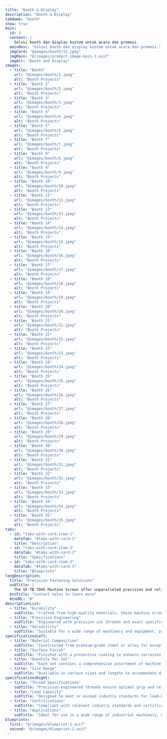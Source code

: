 ```yaml
---
title: "Booth & Display"
description: "Booth & Display"
tabName: "booth"
show: true
main:
  id: 3
  content: |
    Solusi booth dan display kustom untuk acara dan promosi.
  mainDesc: "Solusi booth dan display kustom untuk acara dan promosi."
  imgCard: "@images/booth/12.jpeg"
  imgMain: "@/images/product-image-main-1.avif"
  imgAlt: "Booth and Display"
images:
  - title: "Booth"
    url: "@images/booth/1.jpeg"
    alt: "Booth Projects"
  - title: "Booth 2"
    url: "@images/booth/2.jpeg"
    alt: "Booth Projects"
  - title: "Booth 3"
    url: "@images/booth/3.jpeg"
    alt: "Booth Projects"
  - title: "Booth 4"
    url: "@images/booth/4.jpeg"
    alt: "Booth Projects"
  - title: "Booth 5"
    url: "@images/booth/5.jpeg"
    alt: "Booth Projects"
  - title: "Booth 7"
    url: "@images/booth/7.jpeg"
    alt: "Booth Projects"
  - title: "Booth 8"
    url: "@images/booth/8.jpeg"
    alt: "Booth Projects"
  - title: "Booth 9"
    url: "@images/booth/9.jpeg"
    alt: "Booth Projects"
  - title: "Booth 10"
    url: "@images/booth/10.jpeg"
    alt: "Booth Projects"
  - title: "Booth 11"
    url: "@images/booth/11.jpeg"
    alt: "Booth Projects"
  - title: "Booth 13"
    url: "@images/booth/13.jpeg"
    alt: "Booth Projects"
  - title: "Booth 14"
    url: "@images/booth/14.jpeg"
    alt: "Booth Projects"
  - title: "Booth 15"
    url: "@images/booth/15.jpeg"
    alt: "Booth Projects"
  - title: "Booth 16"
    url: "@images/booth/16.jpeg"
    alt: "Booth Projects"
  - title: "Booth 17"
    url: "@images/booth/17.jpeg"
    alt: "Booth Projects"
  - title: "Booth 18"
    url: "@images/booth/18.jpeg"
    alt: "Booth Projects"
  - title: "Booth 19"
    url: "@images/booth/19.jpeg"
    alt: "Booth Projects"
  - title: "Booth 20"
    url: "@images/booth/20.jpeg"
    alt: "Booth Projects"
  - title: "Booth 21"
    url: "@images/booth/21.jpeg"
    alt: "Booth Projects"
  - title: "Booth 22"
    url: "@images/booth/22.jpeg"
    alt: "Booth Projects"
  - title: "Booth 23"
    url: "@images/booth/23.jpeg"
    alt: "Booth Projects"
  - title: "Booth 24"
    url: "@images/booth/24.jpeg"
    alt: "Booth Projects"
  - title: "Booth 25"
    url: "@images/booth/25.jpeg"
    alt: "Booth Projects"
  - title: "Booth 26"
    url: "@images/booth/26.jpeg"
    alt: "Booth Projects"
  - title: "Booth 27"
    url: "@images/booth/27.jpeg"
    alt: "Booth Projects"
  - title: "Booth 28"
    url: "@images/booth/28.jpeg"
    alt: "Booth Projects"
  - title: "Booth 29"
    url: "@images/booth/29.jpeg"
    alt: "Booth Projects"
  - title: "Booth 30"
    url: "@images/booth/30.jpeg"
    alt: "Booth Projects"
  - title: "Booth 31"
    url: "@images/booth/31.jpeg"
    alt: "Booth Projects"
  - title: "Booth 32"
    url: "@images/booth/32.jpeg"
    alt: "Booth Projects"
  - title: "Booth 33"
    url: "@images/booth/33.jpeg"
    alt: "Booth Projects"
  - title: "Booth 34"
    url: "@images/booth/34.jpeg"
    alt: "Booth Projects"
  - title: "Booth 35"
    url: "@images/booth/35.jpeg"
    alt: "Booth Projects"
tabs:
  - id: "tabs-with-card-item-1"
    dataTab: "#tabs-with-card-1"
    title: "Description"
  - id: "tabs-with-card-item-2"
    dataTab: "#tabs-with-card-2"
    title: "Specifications"
  - id: "tabs-with-card-item-3"
    dataTab: "#tabs-with-card-3"
    title: "Blueprints"
longDescription:
  title: "Precision Fastening Solutions"
  subTitle: |
    The SF-TB T845 Machine Screws offer unparalleled precision and reliability for industrial applications, ensuring seamless operation and longevity for your machinery and equipment.
  btnTitle: "Contact sales to learn more"
  btnURL: "#"
descriptionList:
  - title: "Durability"
    subTitle: "Crafted from high-quality materials, these machine screws are built to withstand the rigors of industrial environments."
  - title: "Precision Engineering"
    subTitle: "Engineered with precision-cut threads and exact specifications, ensuring a tight and secure fit for every application."
  - title: "Versatility"
    subTitle: "Suitable for a wide range of machinery and equipment, providing versatile fastening solutions for various industrial needs."
specificationsLeft:
  - title: "Material Composition"
    subTitle: "Constructed from premium-grade steel or alloy for exceptional strength and durability."
  - title: "Surface Finish"
    subTitle: "Finished with a protective coating to enhance corrosion resistance and extend service life."
  - title: "Quantity Per Set"
    subTitle: "Each set contains a comprehensive assortment of machine screws to meet diverse industrial requirements."
  - title: "Size Range"
    subTitle: "Available in various sizes and lengths to accommodate different machinery and equipment specifications."
specificationsRight:
  - title: "Thread Specifications"
    subTitle: "Precision-engineered threads ensure optimal grip and reliability, even in high-vibration environments."
  - title: "Load Capacity"
    subTitle: "Designed to meet or exceed industry standards for load-bearing capacity, ensuring safe and reliable operation."
  - title: "Certifications"
    subTitle: "Compliant with relevant industry standards and certifications, guaranteeing quality and reliability."
  - title: "Applications"
    subTitle: "Ideal for use in a wide range of industrial machinery, equipment, and assemblies that demand precise and secure fastening."
blueprints:
  first: "@/images/blueprint-1.avif"
  second: "@/images/blueprint-2.avif"   
---
```

